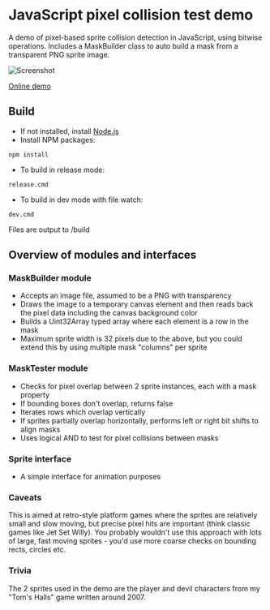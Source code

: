 # JavaScript pixel collision test demo

A demo of pixel-based sprite collision detection in JavaScript, using bitwise operations.
Includes a MaskBuilder class to auto build a mask from a transparent PNG sprite image.

![Screenshot](https://tomwhall.github.io/js-pixel-collision-demo/js-pixel-collision-demo.png)

[Online demo](https://tomwhall.github.io/js-pixel-collision-demo/)

## Build

* If not installed, install [Node.js](https://nodejs.org/)
* Install NPM packages:
```
npm install
```
* To build in release mode:
```
release.cmd
```
* To build in dev mode with file watch:
```
dev.cmd
```

Files are output to /build

## Overview of modules and interfaces

### MaskBuilder module

* Accepts an image file, assumed to be a PNG with transparency
* Draws the image to a temporary canvas element and then reads back the pixel data including the canvas background color
* Builds a Uint32Array typed array where each element is a row in the mask
* Maximum sprite width is 32 pixels due to the above, but you could extend this by using multiple mask "columns" per sprite

### MaskTester module

* Checks for pixel overlap between 2 sprite instances, each with a mask property 
* If bounding boxes don't overlap, returns false
* Iterates rows which overlap vertically 
* If sprites partially overlap horizontally, performs left or right bit shifts to align masks
* Uses logical AND to test for pixel collisions between masks

### Sprite interface

* A simple interface for animation purposes

### Caveats

This is aimed at retro-style platform games where the sprites are relatively small and slow moving, but precise pixel hits are important (think classic games like Jet Set Willy).
You probably wouldn't use this approach with lots of large, fast moving sprites - you'd use more coarse checks on bounding rects, circles etc. 

### Trivia

The 2 sprites used in the demo are the player and devil characters from my "Tom's Halls" game written around 2007.
